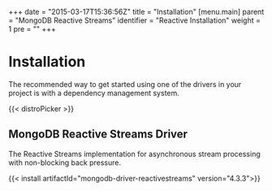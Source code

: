 +++
date = "2015-03-17T15:36:56Z"
title = "Installation"
[menu.main]
  parent = "MongoDB Reactive Streams"
  identifier = "Reactive Installation"
  weight = 1
  pre = "<i class='fa'></i>"
+++

# Installation

The recommended way to get started using one of the drivers in your project is with a dependency management system.

{{< distroPicker >}}

## MongoDB Reactive Streams Driver

The Reactive Streams implementation for asynchronous stream processing with non-blocking back pressure.

{{< install artifactId="mongodb-driver-reactivestreams" version="4.3.3">}}
